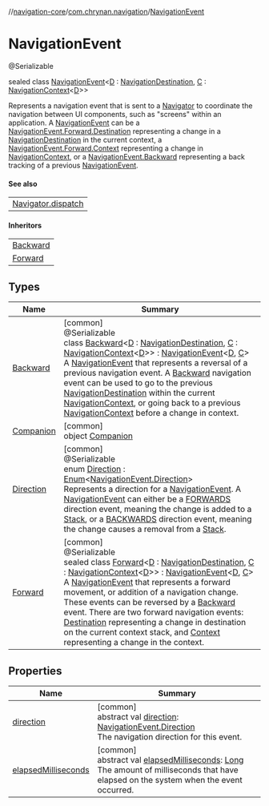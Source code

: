 //[navigation-core](../../../index.md)/[com.chrynan.navigation](../index.md)/[NavigationEvent](index.md)

# NavigationEvent

@Serializable

sealed class [NavigationEvent](index.md)&lt;[D](index.md) : [NavigationDestination](../index.md#1223765350%2FClasslikes%2F-215881696), [C](index.md) : [NavigationContext](../-navigation-context/index.md)&lt;[D](index.md)&gt;&gt;

Represents a navigation event that is sent to a [Navigator](../-navigator/index.md) to coordinate the navigation between UI components, such as &quot;screens&quot; within an application. A [NavigationEvent](index.md) can be a [NavigationEvent.Forward.Destination](-forward/-destination/index.md) representing a change in a [NavigationDestination](../index.md#1223765350%2FClasslikes%2F-215881696) in the current context, a [NavigationEvent.Forward.Context](-forward/-context/index.md) representing a change in [NavigationContext](../-navigation-context/index.md), or a [NavigationEvent.Backward](-backward/index.md) representing a back tracking of a previous [NavigationEvent](index.md).

#### See also

| |
|---|
| [Navigator.dispatch](../-navigator/dispatch.md) |

#### Inheritors

| |
|---|
| [Backward](-backward/index.md) |
| [Forward](-forward/index.md) |

## Types

| Name | Summary |
|---|---|
| [Backward](-backward/index.md) | [common]<br>@Serializable<br>class [Backward](-backward/index.md)&lt;[D](-backward/index.md) : [NavigationDestination](../index.md#1223765350%2FClasslikes%2F-215881696), [C](-backward/index.md) : [NavigationContext](../-navigation-context/index.md)&lt;[D](-backward/index.md)&gt;&gt; : [NavigationEvent](index.md)&lt;[D](-backward/index.md), [C](-backward/index.md)&gt; <br>A [NavigationEvent](index.md) that represents a reversal of a previous navigation event. A [Backward](-backward/index.md) navigation event can be used to go to the previous [NavigationDestination](../index.md#1223765350%2FClasslikes%2F-215881696) within the current [NavigationContext](../-navigation-context/index.md), or going back to a previous [NavigationContext](../-navigation-context/index.md) before a change in context. |
| [Companion](-companion/index.md) | [common]<br>object [Companion](-companion/index.md) |
| [Direction](-direction/index.md) | [common]<br>@Serializable<br>enum [Direction](-direction/index.md) : [Enum](https://kotlinlang.org/api/latest/jvm/stdlib/kotlin/-enum/index.html)&lt;[NavigationEvent.Direction](-direction/index.md)&gt; <br>Represents a direction for a [NavigationEvent](index.md). A [NavigationEvent](index.md) can either be a [FORWARDS](-direction/-f-o-r-w-a-r-d-s/index.md) direction event, meaning the change is added to a [Stack](../../../../navigation-core/com.chrynan.navigation/-stack/index.md), or a [BACKWARDS](-direction/-b-a-c-k-w-a-r-d-s/index.md) direction event, meaning the change causes a removal from a [Stack](../../../../navigation-core/com.chrynan.navigation/-stack/index.md). |
| [Forward](-forward/index.md) | [common]<br>@Serializable<br>sealed class [Forward](-forward/index.md)&lt;[D](-forward/index.md) : [NavigationDestination](../index.md#1223765350%2FClasslikes%2F-215881696), [C](-forward/index.md) : [NavigationContext](../-navigation-context/index.md)&lt;[D](-forward/index.md)&gt;&gt; : [NavigationEvent](index.md)&lt;[D](-forward/index.md), [C](-forward/index.md)&gt; <br>A [NavigationEvent](index.md) that represents a forward movement, or addition of a navigation change. These events can be reversed by a [Backward](-backward/index.md) event. There are two forward navigation events: [Destination](-forward/-destination/index.md) representing a change in destination on the current context stack, and [Context](-forward/-context/index.md) representing a change in the context. |

## Properties

| Name | Summary |
|---|---|
| [direction](direction.md) | [common]<br>abstract val [direction](direction.md): [NavigationEvent.Direction](-direction/index.md)<br>The navigation direction for this event. |
| [elapsedMilliseconds](elapsed-milliseconds.md) | [common]<br>abstract val [elapsedMilliseconds](elapsed-milliseconds.md): [Long](https://kotlinlang.org/api/latest/jvm/stdlib/kotlin/-long/index.html)<br>The amount of milliseconds that have elapsed on the system when the event occurred. |
